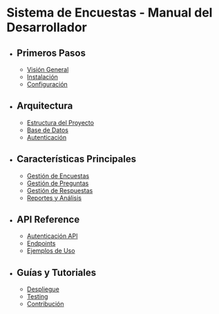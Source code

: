 # Sistema de Encuestas - Manual del Desarrollador

- ## Primeros Pasos
    - [Visión General](/{{route}}/{{version}}/overview)
    - [Instalación](/{{route}}/{{version}}/installation)
    - [Configuración](/{{route}}/{{version}}/configuration)

- ## Arquitectura
    - [Estructura del Proyecto](/{{route}}/{{version}}/architecture)
    - [Base de Datos](/{{route}}/{{version}}/database)
    - [Autenticación](/{{route}}/{{version}}/authentication)

- ## Características Principales
    - [Gestión de Encuestas](/{{route}}/{{version}}/surveys)
    - [Gestión de Preguntas](/{{route}}/{{version}}/questions)
    - [Gestión de Respuestas](/{{route}}/{{version}}/answers)
    - [Reportes y Análisis](/{{route}}/{{version}}/reports)

- ## API Reference
    - [Autenticación API](/{{route}}/{{version}}/api-auth)
    - [Endpoints](/{{route}}/{{version}}/endpoints)
    - [Ejemplos de Uso](/{{route}}/{{version}}/api-examples)

- ## Guías y Tutoriales
    - [Despliegue](/{{route}}/{{version}}/deployment)
    - [Testing](/{{route}}/{{version}}/testing)
    - [Contribución](/{{route}}/{{version}}/contributing)